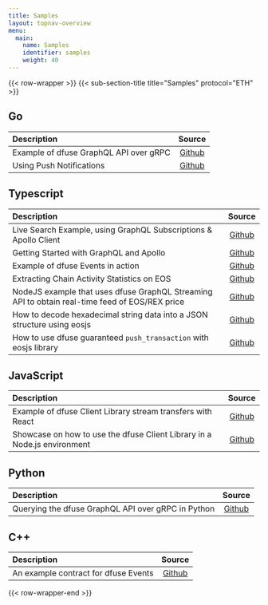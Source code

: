 ```yaml
---
title: Samples
layout: topnav-overview
menu:
  main:
    name: Samples
    identifier: samples
    weight: 40
---
```


{{< row-wrapper >}}
{{< sub-section-title title="Samples"  protocol="ETH" >}}

## Go

| Description | Source |
| :--- | :---: |
| Example of dfuse GraphQL API over gRPC | [Github](https://github.com/dfuse-io/example-graphql-grpc)
| Using Push Notifications | [Github](https://github.com/dfuse-io/example-push-notifications) |

## Typescript

| Description | Source |
| :--- | :---: |
| Live Search Example, using GraphQL Subscriptions & Apollo Client |  [Github](https://github.com/dfuse-io/example-stream-action-rates) |
| Getting Started with GraphQL and Apollo | [Github](https://github.com/dfuse-io/example-graphql-apollo) |
| Example of dfuse Events in action | [Github](https://github.com/dfuse-io/example-dfuse-events) |
| Extracting Chain Activity Statistics on EOS | [Github](https://github.com/dfuse-io/example-graphql-apollo-stats) |
| NodeJS example that uses dfuse GraphQL Streaming API to obtain real-time feed of EOS/REX price | [Github](https://github.com/dfuse-io/example-eos-rex-price-feed) |
| How to decode hexadecimal string data into a JSON structure using eosjs | [Github](https://github.com/dfuse-io/example-eosjs-decode-hex) |
| How to use dfuse guaranteed `push_transaction` with eosjs library | [Github](https://github.com/dfuse-io/example-push-guaranteed) |


## JavaScript

| Description | Source |
| :--- | :---: |
| Example of dfuse Client Library stream transfers with React | [Github](https://github.com/dfuse-io/example-stream-transfers) |
| Showcase on how to use the dfuse Client Library in a Node.js environment | [Github](https://github.com/dfuse-io/example-node-server) |

## Python

| Description | Source |
| :--- | :---: |
| Querying the dfuse GraphQL API over gRPC in Python | [Github](https://github.com/dfuse-io/example-graphql-python) |

## C++

| Description | Source |
| :--- | :---: |
| An example contract for dfuse Events | [Github](https://github.com/dfuse-io/example-dfuse-events-contract) |


{{< row-wrapper-end >}}